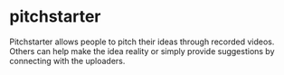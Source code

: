 pitchstarter
============
Pitchstarter allows people to pitch their ideas through recorded videos. Others can help make the idea reality or simply provide suggestions by connecting with the uploaders.
